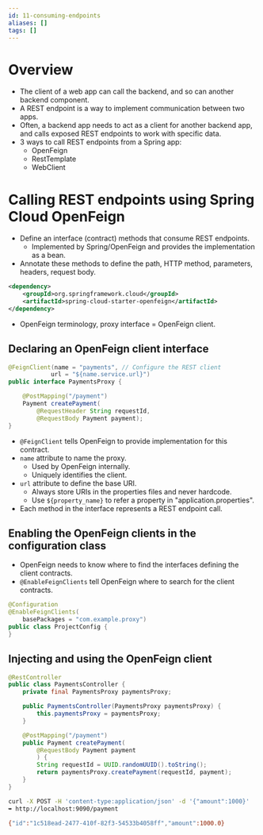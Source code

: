 ```yaml
---
id: 11-consuming-endpoints
aliases: []
tags: []
---
```

# Overview
- The client of a web app can call the backend, and so can another backend component.
- A REST endpoint is a way to implement communication between two apps.
- Often, a backend app needs to act as a client for another backend app, and calls exposed
REST endpoints to work with specific data.
- 3 ways to call REST endpoints from a Spring app:
    - OpenFeign
    - RestTemplate
    - WebClient
# Calling REST endpoints using Spring Cloud OpenFeign
- Define an interface (contract) methods that consume REST endpoints.
    - Implemented by Spring/OpenFeign and provides the implementation as a bean.
- Annotate these methods to define the path, HTTP method, parameters, headers, request body.
```xml
<dependency>
    <groupId>org.springframework.cloud</groupId>
    <artifactId>spring-cloud-starter-openfeign</artifactId>
</dependency>
```
- OpenFeign terminology, proxy interface = OpenFeign client.
## Declaring an OpenFeign client interface
```java
@FeignClient(name = "payments", // Configure the REST client
            url = "${name.service.url}")
public interface PaymentsProxy {

    @PostMapping("/payment")
    Payment createPayment(
        @RequestHeader String requestId,
        @RequestBody Payment payment);
}
```
- `@FeignClient` tells OpenFeign to provide implementation for this contract.
- `name` attribute to name the proxy.
    - Used by OpenFeign internally.
    - Uniquely identifies the client.
- `url` attribute to define the base URI.
    - Always store URIs in the properties files and never hardcode.
    - Use `${property_name}` to refer a property in "application.properties".
- Each method in the interface represents a REST endpoint call.
## Enabling the OpenFeign clients in the configuration class
- OpenFeign needs to know where to find the interfaces defining the client contracts.
- `@EnableFeignClients` tell OpenFeign where to search for the client contracts.
```java
@Configuration
@EnableFeignClients(
    basePackages = "com.example.proxy")
public class ProjectConfig {
}
```
## Injecting and using the OpenFeign client
```java
@RestController
public class PaymentsController {
    private final PaymentsProxy paymentsProxy;

    public PaymentsController(PaymentsProxy paymentsProxy) {
        this.paymentsProxy = paymentsProxy;
    }

    @PostMapping("/payment")
    public Payment createPayment(
        @RequestBody Payment payment
        ) {
        String requestId = UUID.randomUUID().toString();
        return paymentsProxy.createPayment(requestId, payment);
    }
}
```
```bash
curl -X POST -H 'content-type:application/json' -d '{"amount":1000}'
➥ http://localhost:9090/payment

{"id":"1c518ead-2477-410f-82f3-54533b4058ff","amount":1000.0}
```
